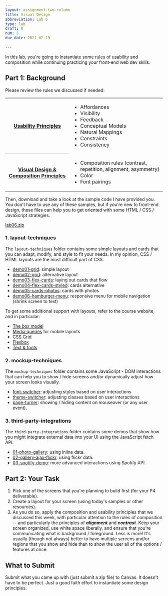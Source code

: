 ```yaml
---
layout: assignment-two-column
title: Visual Design
abbreviation: Lab 6
type: lab
draft: 0
num: 5
due_date: 2021-02-19
    
---
```


In this lab, you're going to instantiate some rules of usability and composition while continuing practicing your front-end web dev skills. 

## Part 1: Background
Please review the rules we discussed if needed:

<table>
    <tr>
        <th><a href="../lectures/week07-lecture01">Usability Principles</a></th>
        <td>
            <ul>
                <li>Affordances</li>
                <li>Visibility</li>
                <li>Feedback</li>
                <li>Conceptual Models</li>
                <li>Natural Mappings</li>
                <li>Constraints</li>
                <li>Consistency</li>
            </ul>
        </td>
    </tr>
    <tr>
        <th><a href="../lectures/week07-lecture02">Visual Design & Composition Principles</a></th>
        <td>
            <ul>
                <li>Composition rules (contrast, repetition, alignment, asymmetry)</li>
                <li>Color</li>
                <li>Font pairings</li>
            </ul>
        </td>
    </tr>
</table>

Then, download and take a look at the sample code I have provided you. You don't have to use any of these samples, but if you're new to front-end design, these files can help you to get oriented with some HTML / CSS / JavaScript strategies.

<a class="nu-button" href="/winter2021/course-files/labs/lab06.zip">lab06.zip <i class="fas fa-download" aria-hidden="true"></i></a>

### 1. layout-techniques
The `layout-techniques` folder contains some simple layouts and cards that you can adapt, modify, and style to fit your needs. In my opinion, CSS / HTML layouts are the most difficult part of CSS.

* [demo01-grid](/winter2021/course-files/labs/lab06/layout-techniques/demo01-grid): simple layout
* [demo02-grid](/winter2021/course-files/labs/lab06/layout-techniques/demo02-grid): alternative layout
* [demo03-flex-cards](/winter2021/course-files/labs/lab06/layout-techniques/demo03-flex-cards): laying out cards that flow
* [demo04-flex-cards-styled](/winter2021/course-files/labs/lab06/layout-techniques/demo04-flex-cards-styled): cards alternative
* [demo05-cards-photos](/winter2021/course-files/labs/lab06/layout-techniques/demo05-cards-photos): cards with photos
* [demo06-hamburger-menu](/winter2021/course-files/labs/lab06/layout-techniques/demo06-hamburger-menu): responsive menu for mobile navigation (shrink screen to test)

To get some additional support with layouts, refer to the course website, and in particular:
* [The box model](/winter2021/css-reference/box-model/)
* [Media queries](/winter/css-reference/media-queries/) for mobile layouts
* [CSS Grid](/winter2021/css-reference/css-grid/)
* [Flexbox](/winter2021/css-reference/flexbox/)
* [Text & fonts](/winter2021/css-reference/fonts/)

### 2. mockup-techniques
The `mockup-techniques` folder contains some JavaScript - DOM interactions that can help you to show / hide screens and/or dynamically adjust how your screen looks visually.

* [font-switcher](/winter2021/course-files/labs/lab06/mockup-techniques/font-switcher): adjusting styles based on user interactions
* [theme-switcher](/winter2021/course-files/labs/lab06/mockup-techniques/theme-switcher): adjusting classes based on user interactions
* [page-turner](/winter2021/course-files/labs/lab06/mockup-techniques/page-turner): showing / hiding content on mouseover (or any user event).

### 3. third-party-integrations
The `third-party-integrations` folder contains some demos that show how you might integrate external data into your UI using the JavaScript fetch API.

* [01-photo-gallery](/winter2021/course-files/labs/lab06/third-party-integrations/01-photo-gallery): using inline data.
* [02-gallery-ajax-flickr](/winter2021/course-files/labs/lab06/third-party-integrations/02-gallery-ajax-flickr): using flickr data.
* [03-spotify-demo](/winter2021/course-files/labs/lab06/third-party-integrations/03-spotify-demo): more advanced interactions using Spotify API.


## Part 2: Your Task
1. Pick one of the screens that you're planning to build first (for your P4 deliverable).
2. Create a layout for your screen (using today's samples or other resources).
3. As you do so, apply the composition and usability principles that we discussed this week, with particular attention to the rules of composition -- and particularly the principles of ***alignment*** and ***contrast***. Keep your screen organized, use white space liberally, and ensure that you're communicating what is background / foreground. Less is more! It's usually (though not always) better to have multiple screens and/or regions that you show and hide than to show the user all of the options / features at once.

## What to Submit
Submit what you came up with (just submit a zip file) to Canvas. It doesn't have to be perfect. Just a good faith effort to instantiate some design principles.


